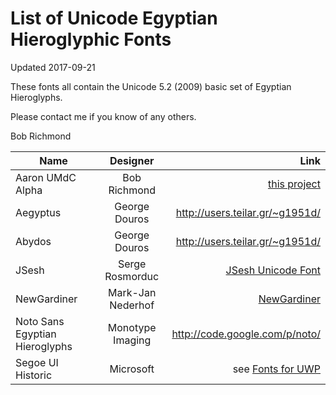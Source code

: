 # List of Unicode Egyptian Hieroglyphic Fonts
Updated 2017-09-21

These fonts all contain the Unicode 5.2 (2009) basic set of Egyptian Hieroglyphs.

Please contact me if you know of any others.

Bob Richmond

| Name        | Designer           | Link |
| ------------- |:-------------:| -----:|
| Aaron UMdC Alpha | Bob Richmond |  [this project](https://github.com/HieroglyphsEverywhere/Fonts/tree/master/Experimental)
| Aegyptus | George Douros | http://users.teilar.gr/~g1951d/
| Abydos | George Douros | http://users.teilar.gr/~g1951d/
| JSesh | Serge Rosmorduc | [JSesh Unicode Font](http://jsesh.qenherkhopeshef.org/fr/varia/unicodehieroglyphicfont)
| NewGardiner | Mark-Jan Nederhof | [NewGardiner](https://mjn.host.cs.st-andrews.ac.uk/egyptian/fonts/newgardiner.html)
| Noto Sans Egyptian Hieroglyphs | Monotype Imaging | http://code.google.com/p/noto/ |
| Segoe UI Historic | Microsoft | see [Fonts for UWP](https://docs.microsoft.com/en-us/windows/uwp/style/fonts)
